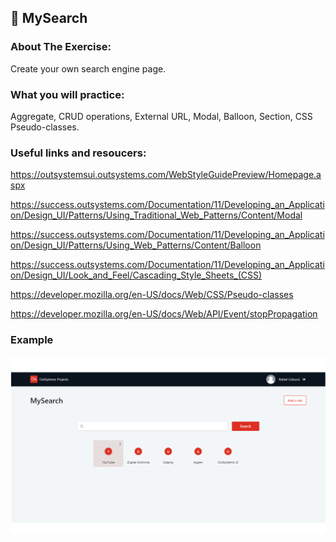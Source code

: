 ## :ledger: MySearch

### About The Exercise:

Create your own search engine page. 

### What you will practice:

Aggregate, CRUD operations, External URL, Modal, Balloon, Section, CSS Pseudo-classes.

### Useful links and resoucers:

https://outsystemsui.outsystems.com/WebStyleGuidePreview/Homepage.aspx

https://success.outsystems.com/Documentation/11/Developing_an_Application/Design_UI/Patterns/Using_Traditional_Web_Patterns/Content/Modal

https://success.outsystems.com/Documentation/11/Developing_an_Application/Design_UI/Patterns/Using_Web_Patterns/Content/Balloon

https://success.outsystems.com/Documentation/11/Developing_an_Application/Design_UI/Look_and_Feel/Cascading_Style_Sheets_(CSS)

https://developer.mozilla.org/en-US/docs/Web/CSS/Pseudo-classes

https://developer.mozilla.org/en-US/docs/Web/API/Event/stopPropagation

### Example

![OutSystems Image](./Samples/mySearchPage.png)

